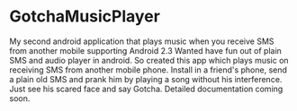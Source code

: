 # GotchaMusicPlayer
My second android application that plays music when you receive SMS from another mobile supporting Android 2.3
Wanted have fun out of plain SMS and audio player in android. So created this app which plays music on receiving SMS from another mobile phone.
Install in a friend's phone, send a plain old SMS and prank him by playing a song without his interference.
Just see his scared face and say Gotcha.
Detailed documentation coming soon.
